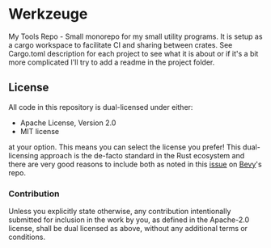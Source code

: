 # Werkzeuge
My Tools Repo - Small monorepo for my small utility programs.
It is setup as a cargo workspace to facilitate CI and sharing between crates.
See Cargo.toml description for each project to see what it is about or if it's a bit more complicated I'll try to add a readme in the project folder.

## License

All code in this repository is dual-licensed under either:

- Apache License, Version 2.0
- MIT license

at your option.
This means you can select the license you prefer!
This dual-licensing approach is the de-facto standard in the Rust ecosystem and there are very good reasons to include both as noted in
this [issue](https://github.com/bevyengine/bevy/issues/2373) on [Bevy](https://bevyengine.org)'s repo.

### Contribution

Unless you explicitly state otherwise, any contribution intentionally submitted
for inclusion in the work by you, as defined in the Apache-2.0 license, shall
be dual licensed as above, without any additional terms or conditions.